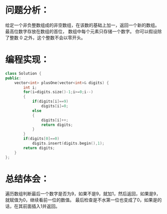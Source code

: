 # 问题分析：
给定一个非负整数组成的非空数组，在该数的基础上加一，返回一个新的数组。
最高位数字存放在数组的首位， 数组中每个元素只存储一个数字。
你可以假设除了整数 0 之外，这个整数不会以零开头。

# 编程实现：
```C++
class Solution {
public:
    vector<int> plusOne(vector<int>& digits) {
        int i;   
        for(i=digits.size()-1;i>=0;i--)
        {
            if(digits[i]==9)
                digits[i]=0;
            else 
            {
                digits[i]++;
                return digits;
            }
        }
        if(digits[0]==0)
            digits.insert(digits.begin(),1);
        return digits;
    }
};
```
# 总结体会：
遍历数组判断最后一个数字是否为9，如果不是9，就加1，然后返回，如果是9，就赋值为0，继续看前一位的数值。
最后检查是不水第一位也变成了0，如果是的话，在其前面插入1并返回。